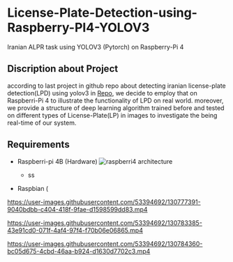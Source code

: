 # License-Plate-Detection-using-Raspberry-PI4-YOLOV3
Iranian ALPR  task using YOLOV3 (Pytorch)  on Raspberry-Pi 4

## Discription about Project
according to last project in github repo about detecting iranian license-plate detection(LPD) using yolov3 in [Repo](https://github.com/behnoudshafizadeh/iranian-LPR-using-deep-learning-algorithm), we decide to employ that on Raspberri-Pi 4 to illustrate the functionality of LPD on real world. moreover, we provide a structure of deep learning algorithm trained before and tested on different types of License-Plate(LP) in images to investigate the being real-time of our system.

## Requirements
* Raspberri-pi 4B (Hardware)
![raspberri4 architecture](https://user-images.githubusercontent.com/53394692/130900285-9e1925cc-c59f-43b4-8a1e-59e62b86699a.png)




  * ss
* Raspbian (




https://user-images.githubusercontent.com/53394692/130777391-9040bdbb-c404-418f-9fae-d1598599dd83.mp4

https://user-images.githubusercontent.com/53394692/130783385-43e91cd0-071f-4af4-97f4-f70b06e06865.mp4

https://user-images.githubusercontent.com/53394692/130784360-bc05d675-4cbd-46aa-b924-d1630d7702c3.mp4





























